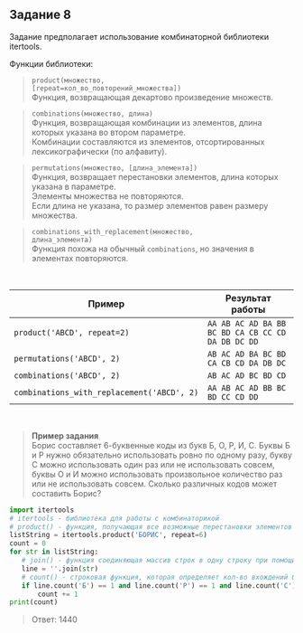 ## Задание 8

Задание предполагает использование комбинаторной библиотеки itertools.

Функции библиотеки:

> <code>product(множество, [repeat=кол_во_повторений_множества])</code>\
> Функция, возвращающая декартово произведение множеств.

> <code>combinations(множество, длина)</code>\
> Функция, возвращающая комбинации из элементов, длина которых указана во втором параметре.\
> Комбинации составляются из элементов, отсортированных лексикографически (по алфавиту).

> <code>permutations(множество, [длина_элемента])</code>\
> Функция, возвращает перестановки элементов, длина которых указана в параметре.\
> Элементы множества не повторяются. \
> Если длина не указана, то размер элементов равен размеру множества.

> <code>combinations_with_replacement(множество, длина_элемента)</code>\
> Функция похожа на обычный <code>combinations</code>, но значения в элементах повторяются. 

<br>

<table class="docutils align-default">
    <thead>
        <tr class="row-odd">
            <th class="head">Пример</th>
            <th class="head">Результат работы</th>
        </tr>
    </thead>
    <tbody>
        <tr class="row-even"><td><code><span>product('ABCD',</span> <span >repeat=2)</span></code></td>
        <td><code><span>AA</span> <span >AB</span> <span >AC</span> <span >AD</span> <span >BA</span> <span >BB</span> <span >BC</span> <span >BD</span> <span >CA</span> <span >CB</span> <span >CC</span> <span >CD</span> <span >DA</span> <span >DB</span> <span >DC</span> <span >DD</span></code></td>
        </tr>
        <tr class="row-odd"><td><code ><span >permutations('ABCD',</span> <span >2)</span></code></td>
        <td><code ><span >AB</span> <span >AC</span> <span >AD</span> <span >BA</span> <span >BC</span> <span >BD</span> <span >CA</span> <span >CB</span> <span >CD</span> <span >DA</span> <span >DB</span> <span >DC</span></code></td>
        </tr>
        <tr class="row-even"><td><code ><span >combinations('ABCD',</span> <span >2)</span></code></td>
        <td><code ><span >AB</span> <span >AC</span> <span >AD</span> <span >BC</span> <span >BD</span> <span >CD</span></code></td>
        </tr>
        <tr class="row-odd"><td><code ><span >combinations_with_replacement('ABCD',&nbsp;2)</span></code></td>
        <td><code ><span >AA</span> <span >AB</span> <span >AC</span> <span >AD</span> <span >BB</span> <span >BC</span> <span >BD</span> <span >CC</span> <span >CD</span> <span >DD</span></code></td>
        </tr>
    </tbody>
</table>

<br>

> **Пример задания**\
> Борис составляет 6-буквенные коды из букв Б, О, Р, И, С.
> Буквы Б и Р нужно обязательно использовать ровно по одному разу,
> букву С можно использовать один раз или не использовать совсем,
> буквы О и И можно использовать произвольное количество раз или не использовать совсем.
> Сколько различных кодов может составить Борис?

 ```python
import itertools
# itertools - библиотека для работы с комбинаторикой
# product() - функция, получающая все возможные перестановки элементов длины repeat из букв, которые в неё переданы
listString = itertools.product('БОРИС', repeat=6)
count = 0
for str in listString:
    # join() - функция соединяющая массив строк в одну строку при помощи разделителя, который указан до точки
    line = ''.join(str)
    # count() - строковая функция, которая определяет кол-во вхождений букв или слов в строку
    if line.count('Б') == 1 and line.count('Р') == 1 and line.count('С') < 2:
        count += 1
print(count)
```

> Ответ: 1440